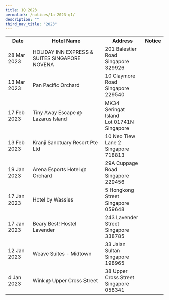 ```yaml
---
title: 1Q 2023
permalink: /notices/1a-2023-q1/
description: ""
third_nav_title: "2023"
---
```

<table>
	<tr>
		<th>Date</th>
		<th>Hotel Name</th>
		<th>Address</th>
		<th>Notice</th>
	</tr>
		<tr>
		<td>28 Mar 2023</td>
		<td>HOLIDAY INN EXPRESS & SUITES SINGAPORE NOVENA</td>
		<td>201 Balestier Road<br>Singapore 329926</td>
		<td><a href="/files/HOLIDAY INN EXPRESS & SUITES SINGAPORE NOVENA.pdf"></a></td>
	</tr>
	<tr>
		<td>13 Mar 2023</td>
		<td>Pan Pacific Orchard</td>
		<td>10 Claymore Road<br>Singapore 229540</td>
		<td><a href="/files/Pan Pacific Orchard.pdf"></a></td>
	</tr>
	<tr>
		<td>17 Feb 2023</td>
		<td>Tiny Away Escape @ Lazarus Island</td>
		<td>MK34 Seringat Island<br>Lot 01741N<br>Singapore</td>
		<td><a href="/files/Tiny Away Escape Lazarus Island.pdf"></a></td>
	</tr>
			<tr>
		<td>13 Feb 2023</td>
		<td>Kranji Sanctuary Resort Pte Ltd</td>
		<td>10 Neo Tiew Lane 2<br>Singapore 718813</td>
		<td><a href="/files/Kranji Sanctuary Resort Pte Ltd.pdf"></a></td>
	</tr>
		<tr>
		<td>19 Jan 2023</td>
		<td>Arena Esports Hotel @ Orchard</td>
		<td>29A Cuppage Road<br>Singapore 229456</td>
		<td><a href="/files/Arena Esports Hotel @ Orchard.pdf"></a></td>
	</tr>
	<tr>
		<td>17 Jan 2023</td>
		<td>Hotel by Wassies</td>
		<td>5 Hongkong Street<br>Singapore 059648</td>
		<td><a href="/files/Hotel by Wassies.pdf"></a></td>
	</tr>
	<tr>
		<td>17 Jan 2023</td>
		<td>Beary Best! Hostel Lavender</td>
		<td>243 Lavender Street<br>Singapore 338785</td>
		<td><a href="/files/Beary Best Hostel Lavender.pdf"></a></td>
	</tr>
	<tr>
		<td>12 Jan 2023</td>
		<td>Weave Suites - Midtown</td>
		<td>33 Jalan Sultan<br>Singapore 198965</td>
		<td><a href="/files/Weave Suites - Midtown.pdf"></a></td>
	</tr>
	<tr>
		<td>4 Jan 2023</td>
		<td>Wink @ Upper Cross Street</td>
		<td>38 Upper Cross Street<br>Singapore 058341</td>
		<td><a href="/files/Wink @ Upper Cross Street.pdf"></a></td>
	</tr>